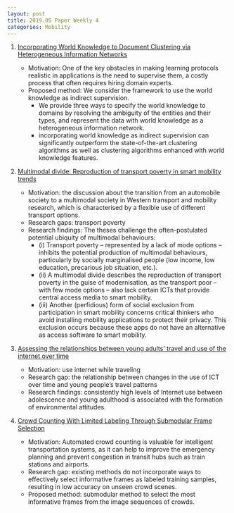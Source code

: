 ```yaml
---
layout: post
title: 2019.05 Paper Weekly 4
categories: Mobility
---
```


1. [Incorporating World Knowledge to Document Clustering via Heterogeneous Information Networks](https://dl.acm.org/citation.cfm?id=2783374)

    - Motivation: One of the key obstacles in making learning protocols realistic in applications is the need to supervise them, a costly process that often requires hiring domain experts.
    - Proposed method: We consider the framework to use the world knowledge as indirect supervision.
        - We provide three ways to specify the world knowledge to domains by resolving the ambiguity of the entities and their types, and represent the data with world knowledge as a heterogeneous information network.
        - incorporating world knowledge as indirect supervision can significantly outperform the state-of-the-art clustering algorithms as well as clustering algorithms enhanced with world knowledge features.

2. [Multimodal divide: Reproduction of transport poverty in smart mobility trends](https://www.sciencedirect.com/science/article/pii/S0965856418301927)

    - Motivation:  the discussion about the transition from an automobile society to a multimodal society in Western transport and mobility research, which is characterised by a flexible use of different transport options.
    - Research gaps: transport poverty
    - Research findings: The theses challenge the often-postulated potential ubiquity of multimodal behaviours: 
        - (i) Transport poverty – represented by a lack of mode options – inhibits the potential production of multimodal behaviours, particularly by socially marginalised people (low income, low education, precarious job situation, etc.). 
        - (ii) A multimodal divide describes the reproduction of transport poverty in the guise of modernisation, as the transport poor – with few mode options – also lack certain ICTs that provide central access media to smart mobility. 
        - (iii) Another (perfidious) form of social exclusion from participation in smart mobility concerns critical thinkers who avoid installing mobility applications to protect their privacy. This exclusion occurs because these apps do not have an alternative as access software to smart mobility.

3. [Assessing the relationships between young adults’ travel and use of the internet over time](https://www.sciencedirect.com/science/article/pii/S0965856417302082)

    - Motivation: use internet while traveling
    - Research gap: the relationship between changes in the use of ICT over time and young people’s travel patterns
    - Research findings: consistently high levels of Internet use between adolescence and young adulthood is associated with the formation of environmental attitudes.

4. [Crowd Counting With Limited Labeling Through Submodular Frame Selection](https://ieeexplore.ieee.org/document/8360780)

    - Motivation: Automated crowd counting is valuable for intelligent transportation systems, as it can help to improve the emergency planning and prevent congestion in transit hubs such as train stations and airports.
    - Research gap: existing methods do not incorporate ways to effectively select informative frames as labeled training samples, resulting in low accuracy on unseen crowd scenes.
    - Proposed method: submodular method to select the most informative frames from the image sequences of crowds.